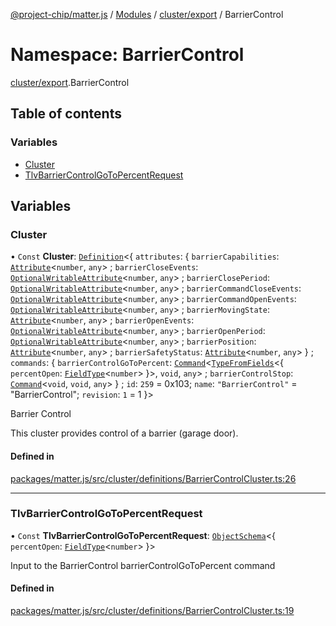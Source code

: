 [@project-chip/matter.js](../README.md) / [Modules](../modules.md) / [cluster/export](cluster_export.md) / BarrierControl

# Namespace: BarrierControl

[cluster/export](cluster_export.md).BarrierControl

## Table of contents

### Variables

- [Cluster](cluster_export.BarrierControl.md#cluster)
- [TlvBarrierControlGoToPercentRequest](cluster_export.BarrierControl.md#tlvbarriercontrolgotopercentrequest)

## Variables

### Cluster

• `Const` **Cluster**: [`Definition`](cluster_export.ClusterFactory.md#definition)\<\{ `attributes`: \{ `barrierCapabilities`: [`Attribute`](cluster_export.md#attribute)\<`number`, `any`\> ; `barrierCloseEvents`: [`OptionalWritableAttribute`](cluster_export.md#optionalwritableattribute)\<`number`, `any`\> ; `barrierClosePeriod`: [`OptionalWritableAttribute`](cluster_export.md#optionalwritableattribute)\<`number`, `any`\> ; `barrierCommandCloseEvents`: [`OptionalWritableAttribute`](cluster_export.md#optionalwritableattribute)\<`number`, `any`\> ; `barrierCommandOpenEvents`: [`OptionalWritableAttribute`](cluster_export.md#optionalwritableattribute)\<`number`, `any`\> ; `barrierMovingState`: [`Attribute`](cluster_export.md#attribute)\<`number`, `any`\> ; `barrierOpenEvents`: [`OptionalWritableAttribute`](cluster_export.md#optionalwritableattribute)\<`number`, `any`\> ; `barrierOpenPeriod`: [`OptionalWritableAttribute`](cluster_export.md#optionalwritableattribute)\<`number`, `any`\> ; `barrierPosition`: [`Attribute`](cluster_export.md#attribute)\<`number`, `any`\> ; `barrierSafetyStatus`: [`Attribute`](cluster_export.md#attribute)\<`number`, `any`\>  } ; `commands`: \{ `barrierControlGoToPercent`: [`Command`](cluster_export.md#command)\<[`TypeFromFields`](tlv_export.md#typefromfields)\<\{ `percentOpen`: [`FieldType`](../interfaces/tlv_export.FieldType.md)\<`number`\>  }\>, `void`, `any`\> ; `barrierControlStop`: [`Command`](cluster_export.md#command)\<`void`, `void`, `any`\>  } ; `id`: ``259`` = 0x103; `name`: ``"BarrierControl"`` = "BarrierControl"; `revision`: ``1`` = 1 }\>

Barrier Control

This cluster provides control of a barrier (garage door).

#### Defined in

[packages/matter.js/src/cluster/definitions/BarrierControlCluster.ts:26](https://github.com/project-chip/matter.js/blob/dfd1dc35/packages/matter.js/src/cluster/definitions/BarrierControlCluster.ts#L26)

___

### TlvBarrierControlGoToPercentRequest

• `Const` **TlvBarrierControlGoToPercentRequest**: [`ObjectSchema`](../classes/tlv_export.ObjectSchema.md)\<\{ `percentOpen`: [`FieldType`](../interfaces/tlv_export.FieldType.md)\<`number`\>  }\>

Input to the BarrierControl barrierControlGoToPercent command

#### Defined in

[packages/matter.js/src/cluster/definitions/BarrierControlCluster.ts:19](https://github.com/project-chip/matter.js/blob/dfd1dc35/packages/matter.js/src/cluster/definitions/BarrierControlCluster.ts#L19)
